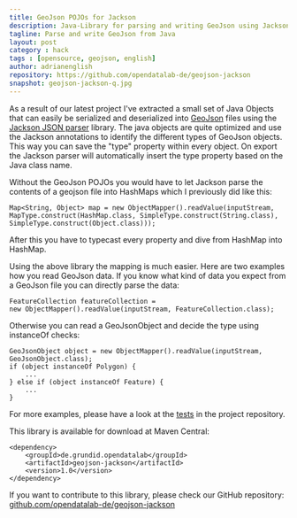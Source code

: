 ```yaml
---
title: GeoJson POJOs for Jackson
description: Java-Library for parsing and writing GeoJson using Jackson annotations. Easy mapping of GeoJson objects to Java objects.
tagline: Parse and write GeoJson from Java
layout: post
category : hack
tags : [opensource, geojson, english]
author: adrianenglish
repository: https://github.com/opendatalab-de/geojson-jackson
snapshot: geojson-jackson-q.jpg
---
```


As a result of our latest project I've extracted a small set of Java Objects that can easily be serialized 
and deserialized into [GeoJson](http://www.geojson.org) files using the [Jackson JSON parser](http://jackson.codehaus.org/) library.
The java objects are quite optimized and use the Jackson annotations to identify the different types of GeoJson objects. 
This way you can save the "type" property within every object. On export the Jackson parser will automatically 
insert the type property based on the Java class name.

Without the GeoJson POJOs you would have to let Jackson parse the contents of a geojson file 
into HashMaps which I previously did like this:

	Map<String, Object> map = new ObjectMapper().readValue(inputStream,
	MapType.construct(HashMap.class, SimpleType.construct(String.class),
	SimpleType.construct(Object.class)));

After this you have to typecast every property and dive from HashMap into HashMap. 

Using the above library the mapping is much easier. Here are two examples how you read GeoJson data.
If you know what kind of data you expect from a GeoJson file you can directly parse the data:

	FeatureCollection featureCollection = 
	new ObjectMapper().readValue(inputStream, FeatureCollection.class);

Otherwise you can read a GeoJsonObject and decide the type using instanceOf checks:

	GeoJsonObject object = new ObjectMapper().readValue(inputStream, GeoJsonObject.class);
	if (object instanceOf Polygon) {
		...
	} else if (object instanceOf Feature) {
		...
	}

For more examples, please have a look at 
the [tests](https://github.com/opendatalab-de/geojson-jackson/tree/master/src/test/java/org/geojson/jackson) 
in the project repository. 

This library is available for download at Maven Central:

	<dependency>
		<groupId>de.grundid.opendatalab</groupId>
		<artifactId>geojson-jackson</artifactId>
		<version>1.0</version>
	</dependency>


If you want to contribute to this library, please check our GitHub repository:
[github.com/opendatalab-de/geojson-jackson](https://github.com/opendatalab-de/geojson-jackson)
